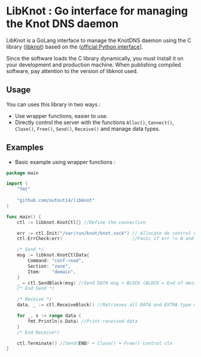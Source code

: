 # LibKnot : Go interface for managing the Knot DNS daemon

LibKnot is a GoLang interface to manage the KnotDNS daemon using the C library ([libknot](https://github.com/CZ-NIC/knot/tree/master/tests/libknot)) based on the ([official Python interface](https://pypi.org/project/libknot/)].


Since the software loads the C library dynamically, you must install it on your development and production machine. 
When publishing compiled software, pay attention to the version of libknot used.


## Usage 

You can uses this library in two ways : 
- Use wrapper functions, easier to use. 	
- Directly control the server with the functions ``Alloc()``, ``Connect()``, ``Close()``, ``Free()``, ``Send()``, ``Receive()`` and manage data types. 

## Examples 

- Basic example using wrapper functions : 

```go
package main

import (
	"fmt"
	
	"github.com/outout14/libknot"
)

func main() {
	ctl := libknot.KnotCtl{} //Define the connection

	err := ctl.Init("/var/run/knot/knot.sock") // Allocate de control context + Connect(socket)
	ctl.ErrCheck(err)                          //Panic if err != 0 and print the error as a human readble string

	/* Send */
	msg := libknot.KnotCtlData{
		Command: "conf-read",
		Section: "zone",
		Item:    "domain",
	}
	_ = ctl.SendBlock(msg) //Send DATA msg + BLOCK (BLOCK = End of message)
	/* End Send */

	/* Receive */
	data, _ := ctl.ReceiveBlock() //Retrieves all DATA and EXTRA type messages

	for _, s := range data {
		fmt.Println(s.Data) //Print received data
	}
	/* End Receive*/

	ctl.Terminate() //Send(END) + Close() + Free() control ctx
}
```
